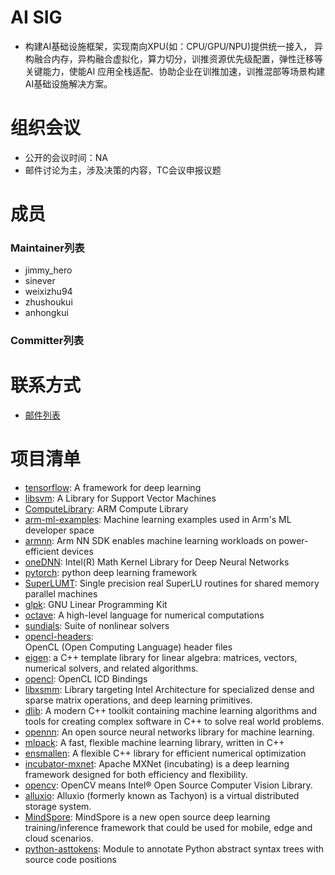 # AI SIG

- 构建AI基础设施框架，实现南向XPU(如：CPU/GPU/NPU)提供统一接入， 异构融合内存，异构融合虚拟化，算力切分，训推资源优先级配置，弹性迁移等关键能力，使能AI 应用全栈适配、协助企业在训推加速，训推混部等场景构建AI基础设施解决方案。

# 组织会议

- 公开的会议时间：NA
- 邮件讨论为主，涉及决策的内容，TC会议申报议题

# 成员

### Maintainer列表
- jimmy_hero
- sinever
- weixizhu94
- zhushoukui
- anhongkui

### Committer列表

# 联系方式

- [邮件列表](mailto:ai@openeuler.org)

# 项目清单
- [tensorflow](https://gitee.com/src-openeuler/tensorflow): 
  A framework for deep learning
- [libsvm](https://gitee.com/src-openeuler/libsvm): 
  A Library for Support Vector Machines
- [ComputeLibrary](https://gitee.com/src-openeuler/ComputeLibrary): 
  ARM Compute Library
- [arm-ml-examples](https://gitee.com/src-openeuler/arm-ml-examples): 
  Machine learning examples used in Arm's ML developer space
- [armnn](https://gitee.com/src-openeuler/armnn): 
  Arm NN SDK enables machine learning workloads on power-efficient devices
- [oneDNN](https://gitee.com/src-openeuler/oneDNN): 
  Intel(R) Math Kernel Library for Deep Neural Networks
- [pytorch](https://gitee.com/src-openeuler/pytorch): 
  python deep learning framework
- [SuperLUMT](https://gitee.com/src-openeuler/SuperLUMT): 
  Single precision real SuperLU routines for shared memory parallel machines
- [glpk](https://gitee.com/src-openeuler/glpk): 
  GNU Linear Programming Kit
- [octave](https://gitee.com/src-openeuler/octave): 
  A high-level language for numerical computations
- [sundials](https://gitee.com/src-openeuler/sundials): 
  Suite of nonlinear solvers
- [opencl-headers](https://gitee.com/src-openeuler/opencl-headers):  
  OpenCL (Open Computing Language) header files
- [eigen](https://gitee.com/src-openeuler/eigen): 
  a C++ template library for linear algebra: matrices, vectors, numerical solvers, and related algorithms.
- [opencl](https://gitee.com/src-openeuler/opencl): 
  OpenCL ICD Bindings
- [libxsmm](https://gitee.com/src-openeuler/libxsmm): 
  Library targeting Intel Architecture for specialized dense and sparse matrix operations, and deep learning primitives.
- [dlib](https://gitee.com/src-openeuler/dlib): 
  A modern C++ toolkit containing machine learning algorithms and tools for creating complex software in C++ to solve real world problems.
- [opennn](https://gitee.com/src-openeuler/opennn): 
  An open source neural networks library for machine learning.
- [mlpack](https://gitee.com/src-openeuler/mlpack): 
  A fast, flexible machine learning library, written in C++
- [ensmallen](https://gitee.com/src-openeuler/ensmallen): 
  A flexible C++ library for efficient numerical optimization
- [incubator-mxnet](https://gitee.com/src-openeuler/incubator-mxnet): 
  Apache MXNet (incubating) is a deep learning framework designed for both efficiency and flexibility.
- [opencv](https://gitee.com/src-openeuler/opencv): 
  OpenCV means Intel® Open Source Computer Vision Library.
- [alluxio](https://gitee.com/src-openeuler/alluxio):
  Alluxio (formerly known as Tachyon) is a virtual distributed storage system.
- [MindSpore](https://gitee.com/src-openeuler/mindspore):
  MindSpore is a new open source deep learning training/inference framework that could be used for mobile, edge and cloud scenarios.
- [python-asttokens](https://github.com/gristlabs/asttokens):
  Module to annotate Python abstract syntax trees with source code positions
